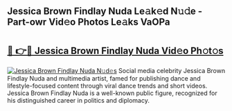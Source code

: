 ## Jessica Brown Findlay Nuda Le𝚊k𝚎d N𝚞𝚍e - Part-owr Vid𝚎o Photos Le𝚊ks VaOPa

# <h2><a href="http://fbfo1i.evod.top/?m=Jessica+Brown+Findlay+Nuda">🔗 👉🔴 Jessica Brown Findlay Nuda Vid𝚎o Ph𝚘t𝚘s</a></h2>

[![Jessica Brown Findlay Nuda N𝚞d𝚎s](https://i.imgur.com/8V9OHl7.gif)](http://fbfo1i.evod.top/?m=Jessica+Brown+Findlay+Nuda)
Social media celebrity Jessica Brown Findlay Nuda and multimedia artist, famed for publishing dance and lifestyle-focused content through viral dance trends and short videos. Jessica Brown Findlay Nuda is a well-known public figure, recognized for his distinguished career in politics and diplomacy. 
